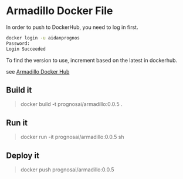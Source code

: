 # Armadillo Docker File

In order to push to DockerHub, you need to log in first.

``` bash
docker login -u aidanprognos
Password:
Login Succeeded
```

To find the version to use, increment based on the latest in dockerhub.

see [Armadillo Docker Hub](https://hub.docker.com/r/prognosai/armadillo/tags)

## Build it

> docker build -t prognosai/armadillo:0.0.5 .

## Run it

> docker run -it prognosai/armadillo:0.0.5 sh

## Deploy it

> docker push prognosai/armadillo:0.0.5
